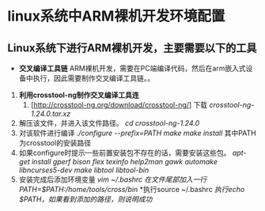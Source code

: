 # linux系统中ARM裸机开发环境配置
  
## Linux系统下进行ARM裸机开发，主要需要以下的工具
- **交叉编译工具链** 
    ARM裸机开发，需要在PC端编译代码，然后在arm嵌入式设备中执行，因此需要制作交叉编译工具链。。
      
1. **利用crosstool-ng制作交叉编译工具连**
    1. [http://crosstool-ng.org/download/crosstool-ng/] 下载 *crosstool-ng-1.24.0.tar.xz* 
  2. 解压该文件，并进入该文件路径。
      *cd crosstool-ng-1.24.0*
   3. 对该软件进行编译
        *./configure --prefix=PATH*
        *make*
        *make install*
        其中PATH为crosstool的安装路径
   4.   如果configure时提示一些前置安装包不存在的话，需要安装这些包。
        *apt-get install gperf bison flex texinfo help2man gawk automake libncurses5-dev make libtool libtool-bin*
   5.   安装完成后添加环境变量
        *vim ~/.bashrc*
        *在文件尾部加入一行 PATH=$PATH:/home/tools/cross/bin*
        *执行source ~/.bashrc 
        *执行echo $PATH，如果看到添加的路径，则说明成功*
      
